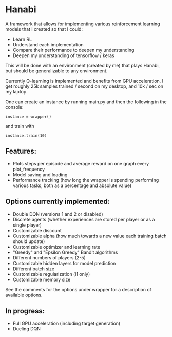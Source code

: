 # Hanabi
A framework that allows for implementing various reinforcement learning models that I created so that I could:

- Learn RL
- Understand each implementation
- Compare their performance to deepen my understanding
- Deepen my understanding of tensorflow / keras

This will be done with an environment (created by me) that plays Hanabi, but should be generalizable to any environment.

Currently Q-learning is implemented and benefits from GPU acceleration.  I get roughly 25k samples trained / second on my desktop, and 10k / sec on my laptop.  

One can create an instance by running main.py and then the following in the console:

```
instance = wrapper()
```

and train with

```
instance.train(10)
```
## Features:

- Plots steps per episode and average reward on one graph every plot_frequency
- Model saving and loading
- Performance tracking (how long the wrapper is spending performing various tasks, both as a percentage and absolute value)


## Options currently implemented:

- Double DQN (versions 1 and 2 or disabled)
- Discrete agents (whether experiences are stored per player or as a single player)
- Customizable discount
- Customizable alpha (how much towards a new value each training batch should update)
- Customizable optimizer and learning rate
- "Greedy" and "Epsilon Greedy" Bandit algorithms
- Different numbers of players (2-5)
- Customizable hidden layers for model prediction
- Different batch size
- Customizable regularization (l1 only)
- Customizable memory size

See the comments for the options under wrapper for a description of available
options.

## In progress:
- Full GPU acceleration (including target generation)
- Dueling DQN

